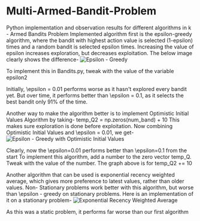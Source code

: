 # Multi-Armed-Bandit-Problem
Python implementation and observation results for different algorithms in k - Armed Bandits Problem
Implemented algorithm first is the epsilon-greedy algorithm, where the bandit with highest action value is selected (1-epsilon) times and a random bandit is selected epsilon times. Increasing the value of epsilon increases exploration, but decreases exploitation. The below image clearly shows the difference-
![Epsilon - Greedy](https://github.com/SuperSadiq1234/Multi-Armed-Bandit-Problem/blob/master/BanditsA2.png)

 To implement this in Bandits.py, tweak with the value of the variable epsilon2

Initially, \epsilon = 0.01 performs worse as it hasn't explored every bandit yet. But over time, it performs better than \epsilon = 0.1, as it selects the best bandit only 91% of the time.




Another way to make the algorithm better is to implement Optimistic Initial Values Algorithm by taking-
temp_Q2 = np.zeros(num_band) + 10
This makes sure exploration is done before exploitation. Now combining Optimistic Initial Values and \epsilon = 0.01, we get-
![Epsilon - Greedy with Optimistic Initial Values](https://github.com/SuperSadiq1234/Multi-Armed-Bandit-Problem/blob/master/BanditsB2.png)

Clearly, now the \epsilon=0.01 performs better than \epsilon=0.1 from the start
To implement this algorithm, add a number to the zero vector temp_Q. Tweak with the value of the number. The graph above is for temp_Q2 += 10




Another algorithm that can be used is exponential recency weighted average, which gives more preference to latest values, rather than older values. Non- Stationary problems work better with this algorithm, but worse than \epsilon - greedy on stationary problems. Here is an implementation of it on a stationary problem-
![Exponential Recency Weighted Average](https://github.com/SuperSadiq1234/Multi-Armed-Bandit-Problem/blob/master/BanditsC2.png)

As this was a static problem, it performs far worse than our first algorithm
